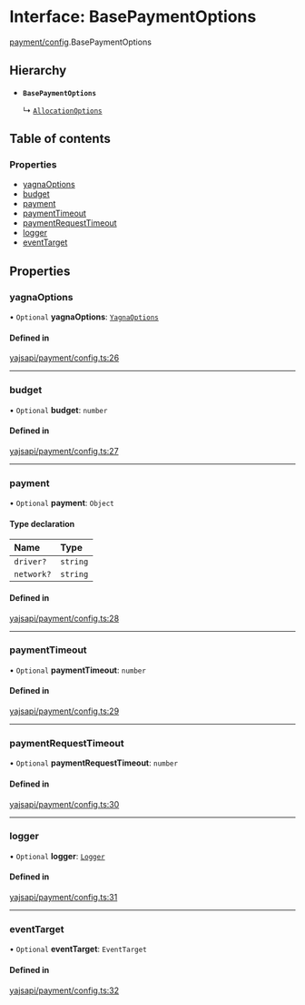 # Interface: BasePaymentOptions

[payment/config](../modules/payment_config.md).BasePaymentOptions

## Hierarchy

- **`BasePaymentOptions`**

  ↳ [`AllocationOptions`](payment_allocation.AllocationOptions.md)

## Table of contents

### Properties

- [yagnaOptions](payment_config.BasePaymentOptions.md#yagnaoptions)
- [budget](payment_config.BasePaymentOptions.md#budget)
- [payment](payment_config.BasePaymentOptions.md#payment)
- [paymentTimeout](payment_config.BasePaymentOptions.md#paymenttimeout)
- [paymentRequestTimeout](payment_config.BasePaymentOptions.md#paymentrequesttimeout)
- [logger](payment_config.BasePaymentOptions.md#logger)
- [eventTarget](payment_config.BasePaymentOptions.md#eventtarget)

## Properties

### yagnaOptions

• `Optional` **yagnaOptions**: [`YagnaOptions`](../modules/executor_executor.md#yagnaoptions)

#### Defined in

[yajsapi/payment/config.ts:26](https://github.com/golemfactory/yajsapi/blob/e4105b2/yajsapi/payment/config.ts#L26)

___

### budget

• `Optional` **budget**: `number`

#### Defined in

[yajsapi/payment/config.ts:27](https://github.com/golemfactory/yajsapi/blob/e4105b2/yajsapi/payment/config.ts#L27)

___

### payment

• `Optional` **payment**: `Object`

#### Type declaration

| Name | Type |
| :------ | :------ |
| `driver?` | `string` |
| `network?` | `string` |

#### Defined in

[yajsapi/payment/config.ts:28](https://github.com/golemfactory/yajsapi/blob/e4105b2/yajsapi/payment/config.ts#L28)

___

### paymentTimeout

• `Optional` **paymentTimeout**: `number`

#### Defined in

[yajsapi/payment/config.ts:29](https://github.com/golemfactory/yajsapi/blob/e4105b2/yajsapi/payment/config.ts#L29)

___

### paymentRequestTimeout

• `Optional` **paymentRequestTimeout**: `number`

#### Defined in

[yajsapi/payment/config.ts:30](https://github.com/golemfactory/yajsapi/blob/e4105b2/yajsapi/payment/config.ts#L30)

___

### logger

• `Optional` **logger**: [`Logger`](utils_logger.Logger.md)

#### Defined in

[yajsapi/payment/config.ts:31](https://github.com/golemfactory/yajsapi/blob/e4105b2/yajsapi/payment/config.ts#L31)

___

### eventTarget

• `Optional` **eventTarget**: `EventTarget`

#### Defined in

[yajsapi/payment/config.ts:32](https://github.com/golemfactory/yajsapi/blob/e4105b2/yajsapi/payment/config.ts#L32)
